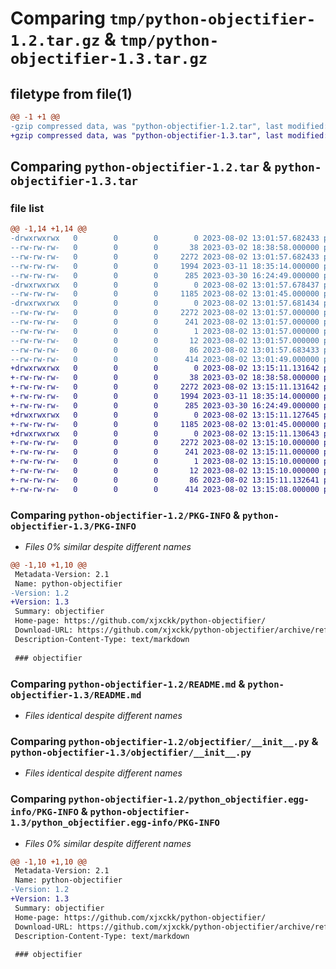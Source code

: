 # Comparing `tmp/python-objectifier-1.2.tar.gz` & `tmp/python-objectifier-1.3.tar.gz`

## filetype from file(1)

```diff
@@ -1 +1 @@
-gzip compressed data, was "python-objectifier-1.2.tar", last modified: Wed Aug  2 13:01:57 2023, max compression
+gzip compressed data, was "python-objectifier-1.3.tar", last modified: Wed Aug  2 13:15:11 2023, max compression
```

## Comparing `python-objectifier-1.2.tar` & `python-objectifier-1.3.tar`

### file list

```diff
@@ -1,14 +1,14 @@
-drwxrwxrwx   0        0        0        0 2023-08-02 13:01:57.682433 python-objectifier-1.2/
--rw-rw-rw-   0        0        0       38 2023-03-02 18:38:58.000000 python-objectifier-1.2/.gitignore
--rw-rw-rw-   0        0        0     2272 2023-08-02 13:01:57.682433 python-objectifier-1.2/PKG-INFO
--rw-rw-rw-   0        0        0     1994 2023-03-11 18:35:14.000000 python-objectifier-1.2/README.md
--rw-rw-rw-   0        0        0      285 2023-03-30 16:24:49.000000 python-objectifier-1.2/file.json
-drwxrwxrwx   0        0        0        0 2023-08-02 13:01:57.678437 python-objectifier-1.2/objectifier/
--rw-rw-rw-   0        0        0     1185 2023-08-02 13:01:45.000000 python-objectifier-1.2/objectifier/__init__.py
-drwxrwxrwx   0        0        0        0 2023-08-02 13:01:57.681434 python-objectifier-1.2/python_objectifier.egg-info/
--rw-rw-rw-   0        0        0     2272 2023-08-02 13:01:57.000000 python-objectifier-1.2/python_objectifier.egg-info/PKG-INFO
--rw-rw-rw-   0        0        0      241 2023-08-02 13:01:57.000000 python-objectifier-1.2/python_objectifier.egg-info/SOURCES.txt
--rw-rw-rw-   0        0        0        1 2023-08-02 13:01:57.000000 python-objectifier-1.2/python_objectifier.egg-info/dependency_links.txt
--rw-rw-rw-   0        0        0       12 2023-08-02 13:01:57.000000 python-objectifier-1.2/python_objectifier.egg-info/top_level.txt
--rw-rw-rw-   0        0        0       86 2023-08-02 13:01:57.683433 python-objectifier-1.2/setup.cfg
--rw-rw-rw-   0        0        0      414 2023-08-02 13:01:49.000000 python-objectifier-1.2/setup.py
+drwxrwxrwx   0        0        0        0 2023-08-02 13:15:11.131642 python-objectifier-1.3/
+-rw-rw-rw-   0        0        0       38 2023-03-02 18:38:58.000000 python-objectifier-1.3/.gitignore
+-rw-rw-rw-   0        0        0     2272 2023-08-02 13:15:11.131642 python-objectifier-1.3/PKG-INFO
+-rw-rw-rw-   0        0        0     1994 2023-03-11 18:35:14.000000 python-objectifier-1.3/README.md
+-rw-rw-rw-   0        0        0      285 2023-03-30 16:24:49.000000 python-objectifier-1.3/file.json
+drwxrwxrwx   0        0        0        0 2023-08-02 13:15:11.127645 python-objectifier-1.3/objectifier/
+-rw-rw-rw-   0        0        0     1185 2023-08-02 13:01:45.000000 python-objectifier-1.3/objectifier/__init__.py
+drwxrwxrwx   0        0        0        0 2023-08-02 13:15:11.130643 python-objectifier-1.3/python_objectifier.egg-info/
+-rw-rw-rw-   0        0        0     2272 2023-08-02 13:15:10.000000 python-objectifier-1.3/python_objectifier.egg-info/PKG-INFO
+-rw-rw-rw-   0        0        0      241 2023-08-02 13:15:11.000000 python-objectifier-1.3/python_objectifier.egg-info/SOURCES.txt
+-rw-rw-rw-   0        0        0        1 2023-08-02 13:15:10.000000 python-objectifier-1.3/python_objectifier.egg-info/dependency_links.txt
+-rw-rw-rw-   0        0        0       12 2023-08-02 13:15:10.000000 python-objectifier-1.3/python_objectifier.egg-info/top_level.txt
+-rw-rw-rw-   0        0        0       86 2023-08-02 13:15:11.132641 python-objectifier-1.3/setup.cfg
+-rw-rw-rw-   0        0        0      414 2023-08-02 13:15:08.000000 python-objectifier-1.3/setup.py
```

### Comparing `python-objectifier-1.2/PKG-INFO` & `python-objectifier-1.3/PKG-INFO`

 * *Files 0% similar despite different names*

```diff
@@ -1,10 +1,10 @@
 Metadata-Version: 2.1
 Name: python-objectifier
-Version: 1.2
+Version: 1.3
 Summary: objectifier
 Home-page: https://github.com/xjxckk/python-objectifier/
 Download-URL: https://github.com/xjxckk/python-objectifier/archive/refs/tags/v0.1.tar.gz
 Description-Content-Type: text/markdown
 
 ### objectifier
```

### Comparing `python-objectifier-1.2/README.md` & `python-objectifier-1.3/README.md`

 * *Files identical despite different names*

### Comparing `python-objectifier-1.2/objectifier/__init__.py` & `python-objectifier-1.3/objectifier/__init__.py`

 * *Files identical despite different names*

### Comparing `python-objectifier-1.2/python_objectifier.egg-info/PKG-INFO` & `python-objectifier-1.3/python_objectifier.egg-info/PKG-INFO`

 * *Files 0% similar despite different names*

```diff
@@ -1,10 +1,10 @@
 Metadata-Version: 2.1
 Name: python-objectifier
-Version: 1.2
+Version: 1.3
 Summary: objectifier
 Home-page: https://github.com/xjxckk/python-objectifier/
 Download-URL: https://github.com/xjxckk/python-objectifier/archive/refs/tags/v0.1.tar.gz
 Description-Content-Type: text/markdown
 
 ### objectifier
```


